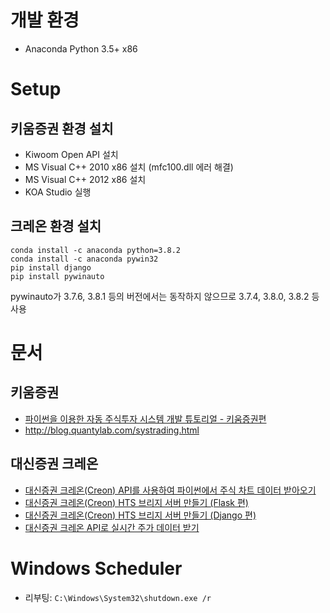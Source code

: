 # 개발 환경

- Anaconda Python 3.5+ x86

# Setup

## 키움증권 환경 설치

- Kiwoom Open API 설치
- MS Visual C++ 2010 x86 설치 (mfc100.dll 에러 해결)
- MS Visual C++ 2012 x86 설치
- KOA Studio 실행

## 크레온 환경 설치

```
conda install -c anaconda python=3.8.2
conda install -c anaconda pywin32
pip install django
pip install pywinauto
```

pywinauto가 3.7.6, 3.8.1 등의 버전에서는 동작하지 않으므로 3.7.4, 3.8.0, 3.8.2 등 사용

# 문서

## 키움증권
- [파이썬을 이용한 자동 주식투자 시스템 개발 튜토리얼 - 키움증권편](http://blog.quantylab.com/systrading.html)
- http://blog.quantylab.com/systrading.html

## 대신증권 크레온
- [대신증권 크레온(Creon) API를 사용하여 파이썬에서 주식 차트 데이터 받아오기](http://blog.quantylab.com/creon_chart.html)
- [대신증권 크레온(Creon) HTS 브리지 서버 만들기 (Flask 편)](http://blog.quantylab.com/creon_hts_bridge.html)
- [대신증권 크레온(Creon) HTS 브리지 서버 만들기 (Django 편)](http://blog.quantylab.com/creon_hts_bridge_django.html)
- [대신증권 크레온 API로 실시간 주가 데이터 받기](http://blog.quantylab.com/2021-04-23-creon_realtime.html)

# Windows Scheduler

- 리부팅: `C:\Windows\System32\shutdown.exe /r`
